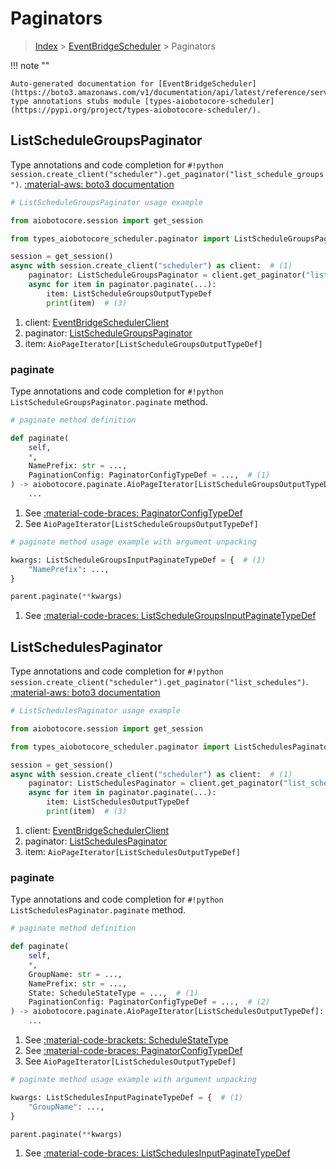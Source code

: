 # Paginators

> [Index](../README.md) > [EventBridgeScheduler](./README.md) > Paginators

!!! note ""

    Auto-generated documentation for [EventBridgeScheduler](https://boto3.amazonaws.com/v1/documentation/api/latest/reference/services/scheduler.html#eventbridgescheduler)
    type annotations stubs module [types-aiobotocore-scheduler](https://pypi.org/project/types-aiobotocore-scheduler/).

## ListScheduleGroupsPaginator

Type annotations and code completion for `#!python session.create_client("scheduler").get_paginator("list_schedule_groups")`.
[:material-aws: boto3 documentation](https://boto3.amazonaws.com/v1/documentation/api/latest/reference/services/scheduler/paginator/ListScheduleGroups.html#EventBridgeScheduler.Paginator.ListScheduleGroups)

```python
# ListScheduleGroupsPaginator usage example

from aiobotocore.session import get_session

from types_aiobotocore_scheduler.paginator import ListScheduleGroupsPaginator

session = get_session()
async with session.create_client("scheduler") as client:  # (1)
    paginator: ListScheduleGroupsPaginator = client.get_paginator("list_schedule_groups")  # (2)
    async for item in paginator.paginate(...):
        item: ListScheduleGroupsOutputTypeDef
        print(item)  # (3)
```

1. client: [EventBridgeSchedulerClient](./client.md)
2. paginator: [ListScheduleGroupsPaginator](./paginators.md#listschedulegroupspaginator)
3. item: `AioPageIterator[ListScheduleGroupsOutputTypeDef]`


### paginate

Type annotations and code completion for `#!python ListScheduleGroupsPaginator.paginate` method.

```python
# paginate method definition

def paginate(
    self,
    *,
    NamePrefix: str = ...,
    PaginationConfig: PaginatorConfigTypeDef = ...,  # (1)
) -> aiobotocore.paginate.AioPageIterator[ListScheduleGroupsOutputTypeDef]:  # (2)
    ...
```

1. See [:material-code-braces: PaginatorConfigTypeDef](./type_defs.md#paginatorconfigtypedef)
2. See `AioPageIterator[ListScheduleGroupsOutputTypeDef]`


```python
# paginate method usage example with argument unpacking

kwargs: ListScheduleGroupsInputPaginateTypeDef = {  # (1)
    "NamePrefix": ...,
}

parent.paginate(**kwargs)
```

1. See [:material-code-braces: ListScheduleGroupsInputPaginateTypeDef](./type_defs.md#listschedulegroupsinputpaginatetypedef)
## ListSchedulesPaginator

Type annotations and code completion for `#!python session.create_client("scheduler").get_paginator("list_schedules")`.
[:material-aws: boto3 documentation](https://boto3.amazonaws.com/v1/documentation/api/latest/reference/services/scheduler/paginator/ListSchedules.html#EventBridgeScheduler.Paginator.ListSchedules)

```python
# ListSchedulesPaginator usage example

from aiobotocore.session import get_session

from types_aiobotocore_scheduler.paginator import ListSchedulesPaginator

session = get_session()
async with session.create_client("scheduler") as client:  # (1)
    paginator: ListSchedulesPaginator = client.get_paginator("list_schedules")  # (2)
    async for item in paginator.paginate(...):
        item: ListSchedulesOutputTypeDef
        print(item)  # (3)
```

1. client: [EventBridgeSchedulerClient](./client.md)
2. paginator: [ListSchedulesPaginator](./paginators.md#listschedulespaginator)
3. item: `AioPageIterator[ListSchedulesOutputTypeDef]`


### paginate

Type annotations and code completion for `#!python ListSchedulesPaginator.paginate` method.

```python
# paginate method definition

def paginate(
    self,
    *,
    GroupName: str = ...,
    NamePrefix: str = ...,
    State: ScheduleStateType = ...,  # (1)
    PaginationConfig: PaginatorConfigTypeDef = ...,  # (2)
) -> aiobotocore.paginate.AioPageIterator[ListSchedulesOutputTypeDef]:  # (3)
    ...
```

1. See [:material-code-brackets: ScheduleStateType](./literals.md#schedulestatetype)
2. See [:material-code-braces: PaginatorConfigTypeDef](./type_defs.md#paginatorconfigtypedef)
3. See `AioPageIterator[ListSchedulesOutputTypeDef]`


```python
# paginate method usage example with argument unpacking

kwargs: ListSchedulesInputPaginateTypeDef = {  # (1)
    "GroupName": ...,
}

parent.paginate(**kwargs)
```

1. See [:material-code-braces: ListSchedulesInputPaginateTypeDef](./type_defs.md#listschedulesinputpaginatetypedef)
